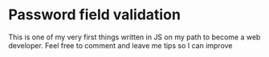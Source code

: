 # Password field validation

This is one of my very first things written in JS on my path to become a web developer.
Feel free to comment and leave me tips so I can improve
